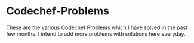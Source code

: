 # Codechef-Problems

These are the various Codechef Problems which I have solved in the past few months. I intend to add more problems with solutions here everyday.

